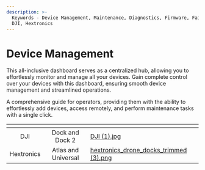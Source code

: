 ```yaml
---
description: >-
  Keywords - Device Management, Maintenance, Diagnostics, Firmware, Failsafe,
  DJI, Hextronics
---
```


# Device Management

This all-inclusive dashboard serves as a centralized hub, allowing you to effortlessly monitor and manage all your devices. Gain complete control over your devices with this dashboard, ensuring smooth device management and streamlined operations.

A comprehensive guide for operators, providing them with the ability to effortlessly add devices, access remotely, and perform maintenance tasks with a single click.

<table data-card-size="large" data-view="cards"><thead><tr><th align="center"></th><th align="center"></th><th data-hidden data-card-cover data-type="files"></th></tr></thead><tbody><tr><td align="center">DJI</td><td align="center">Dock and Dock 2</td><td><a href="../../.gitbook/assets/DJI (1).jpg">DJI (1).jpg</a></td></tr><tr><td align="center">Hextronics</td><td align="center">Atlas and Universal</td><td><a href="../../.gitbook/assets/hextronics_drone_docks_trimmed (3).png">hextronics_drone_docks_trimmed (3).png</a></td></tr></tbody></table>
